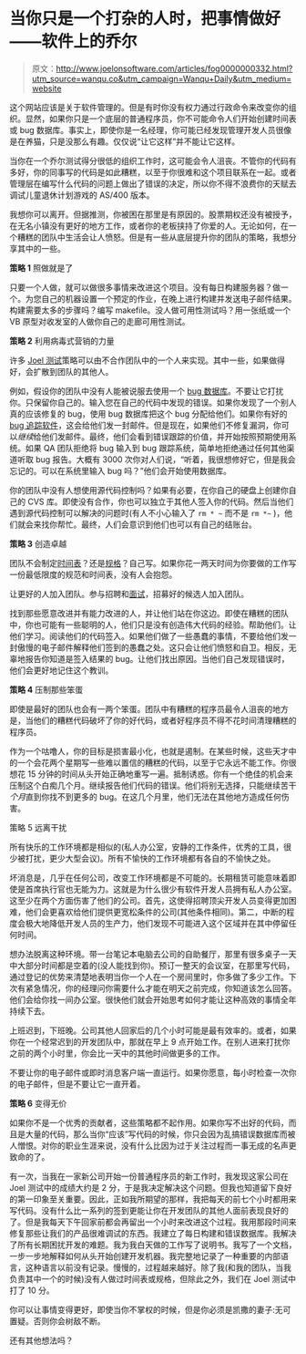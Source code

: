 # 当你只是一个打杂的人时，把事情做好——软件上的乔尔

> 原文：<http://www.joelonsoftware.com/articles/fog0000000332.html?utm_source=wanqu.co&utm_campaign=Wanqu+Daily&utm_medium=website>

这个网站应该是关于软件管理的。但是有时你没有权力通过行政命令来改变你的组织。显然，如果你只是一个底层的普通程序员，你不可能命令人们开始创建时间表或 bug 数据库。事实上，即使你是一名经理，你可能已经发现管理开发人员很像是在养猫，只是没那么有趣。仅仅说“让它这样”并不能让它这样。

当你在一个乔尔测试得分很低的组织工作时，这可能会令人沮丧。不管你的代码有多好，你的同事写的代码是如此糟糕，以至于你很难和这个项目联系在一起。或者管理层在编写什么代码的问题上做出了错误的决定，所以你不得不浪费你的天赋去调试儿童退休计划游戏的 AS/400 版本。

我想你可以离开。但据推测，你被困在那里是有原因的。股票期权还没有被授予，在无名小镇没有更好的地方工作，或者你的老板挟持了你爱的人。无论如何，在一个糟糕的团队中生活会让人愤怒。但是有一些从底层提升你的团队的策略，我想分享其中的一些。

**策略 1** 照做就是了

只要一个人做，就可以做很多事情来改进这个项目。没有每日构建服务器？做一个。为您自己的机器设置一个预定的作业，在晚上进行构建并发送电子邮件结果。构建需要太多的步骤吗？编写 makefile。没人做可用性测试吗？用一张纸或一个 VB 原型对收发室的人做你自己的走廊可用性测试。

**策略 2** 利用病毒式营销的力量

许多 [Joel 测试](https://www.joelonsoftware.com/articles/fog0000000043.html)策略可以由不合作团队中的一个人来实现。其中一些，如果做得好，会扩散到团队的其他人。

例如，假设你的团队中没有人能被说服去使用一个 [bug 数据库](https://www.joelonsoftware.com/articles/fog0000000029.html)。不要让它打扰你。只保留你自己的。输入您在自己的代码中发现的错误。如果你发现了一个别人真的应该修复的 bug，使用 bug 数据库把这个 bug 分配给他们。如果你有好的 [bug 追踪软件](http://www.fogcreek.com/FogBUGZ)，这会给他们发一封邮件。但是现在，如果他们不修复漏洞，你可以*继续*给他们发邮件。最终，他们会看到错误跟踪的价值，并开始按照预期使用系统。如果 QA 团队拒绝将 bug 输入到 bug 跟踪系统，简单地拒绝通过任何其他渠道听取 bug 报告。大概有 3000 次你对人们说，“听着，我很想修好它，但是我会忘记的。可以在系统里输入 bug 吗？”他们会开始使用数据库。

你的团队中没有人想使用源代码控制吗？如果有必要，在你自己的硬盘上创建你自己的 CVS 库。即使没有合作，你也可以独立于其他人签入你的代码。然后当他们遇到源代码控制可以解决的问题时(有人不小心输入了 <nobr>`rm * ~`</nobr> 而不是 <nobr>`rm *~`</nobr> )，他们就会来找你帮忙。最终，人们会意识到他们也可以有自己的结账台。

**策略 3** 创造卓越

团队不会制定[时间表](https://www.joelonsoftware.com/articles/fog0000000245.html)？还是[规格](https://www.joelonsoftware.com/articles/fog0000000036.html)？自己写。如果你花一两天时间为你要做的工作写一份最低限度的规范和时间表，没有人会抱怨。

让更好的人加入团队。参与招聘和[面试](https://www.joelonsoftware.com/articles/fog0000000073.html)，招募好的候选人加入团队。

找到那些愿意改进并有能力改进的人，并让他们站在你这边。即使在糟糕的团队中，你也可能有一些聪明的人，他们只是没有创造伟大代码的经验。帮助他们。让他们学习。阅读他们的代码签入。如果他们做了一些愚蠢的事情，不要给他们发一封傲慢的电子邮件解释他们签到的愚蠢之处。这只会让他们愤怒和自卫。相反，无辜地报告你知道是签入结果的 bug。让他们找出原因。当他们自己发现错误时，他们会更好地记住这个教训。

**策略 4** 压制那些笨蛋

即使是最好的团队也会有一两个笨蛋。团队中有糟糕的程序员最令人沮丧的地方是，当他们的糟糕代码破坏了你的好代码，或者好程序员不得不花时间清理糟糕的程序员。

作为一个咕噜人，你的目标是损害最小化，也就是遏制。在某些时候，这些天才中的一个会花两个星期写一些难以置信的糟糕的代码，以至于它永远不能工作。你很想花 15 分钟的时间从头开始正确地重写一遍。抵制诱惑。你有一个绝佳的机会来压制这个白痴几个月。继续报告他们代码的错误。他们将别无选择，只能继续苦干*个月*直到你找不到更多的 bug。在这几个月里，他们无法在其他地方造成任何伤害。

策略 5 远离干扰

所有快乐的工作环境都是相似的(私人办公室，安静的工作条件，优秀的工具，很少被打扰，更少大型会议)。所有不愉快的工作环境都有各自的不愉快之处。

坏消息是，几乎在任何公司，改变工作环境都是不可能的。长期租赁可能意味着即使是首席执行官也无能为力。这就是为什么很少有软件开发人员拥有私人办公室。这至少在两个方面伤害了他们的公司。首先，这使得招聘顶尖开发人员变得更加困难，他们会更喜欢给他们提供更宽松条件的公司(其他条件相同)。第二，中断的程度会极大地降低开发人员的生产力，他们发现不可能进入这个区域并在其中停留任何时间。

想办法脱离这种环境。带一台笔记本电脑去公司的自助餐厅，那里有很多桌子一天中大部分时间都是空着的(没人能找到你)。预订一整天的会议室，在那里写代码，通过登记的优势来清楚地表明当你一个人在一个房间里时，你多做了多少工作。下次有紧急情况，你的经理问你需要什么才能在明天之前完成，你知道该怎么回答。他们会给你找一间办公室。很快他们就会开始思考如何才能让这种高效的事情全年持续下去。

上班迟到，下班晚。公司其他人回家后的几个小时可能是最有效率的。或者，如果你在一个经常迟到的开发团队中，那就在早上 9 点开始工作。在别人进来打扰你之前的两个小时里，你会比一天中的其他时间做更多的工作。

不要让你的电子邮件或即时消息客户端一直运行。如果你愿意，每小时检查一次你的电子邮件，但是不要让它一直开着。

**策略 6** 变得无价

如果你不是一个优秀的贡献者，这些策略都不起作用。如果你写不出好的代码，而且是大量的代码，那么当你“应该”写代码的时候，你只会因为乱搞错误数据库而被人憎恨。对你的职业生涯来说，没有什么比因为过于关注过程而一事无成的名声更致命的了。

有一次，当我在一家新公司开始一份普通程序员的新工作时，我发现这家公司在 Joel 测试中的成绩大约是 2 分，于是我决定解决这个问题。但我也知道留下良好的第一印象至关重要。因此，正如我所期望的那样，我把每天的前七个小时都用来写代码。没有什么比一系列的签到更能让你在开发团队的其他人面前表现良好的了。但是我每天下午回家前都会再留出一个小时来改进这个过程。我用那段时间来修复那些让我们的产品很难调试的东西。我建立了每日构建和错误数据库。我解决了所有长期困扰开发的难题。我为我白天做的工作写了说明书。我写了一个文档，一步一步地解释如何从头开始创建开发机器。我完整地记录了一种重要的内部语言，这种语言以前没有记录。慢慢的，过程越来越好。除了我(和我的团队，当我负责其中一个的时候)没有人做过时间表或规格，但除此之外，我们在 Joel 测试中打了 10 分。

你可以让事情变得更好，即使当你不掌权的时候，但是你必须是凯撒的妻子:无可置疑。否则你会树敌不断。

还有其他想法吗？